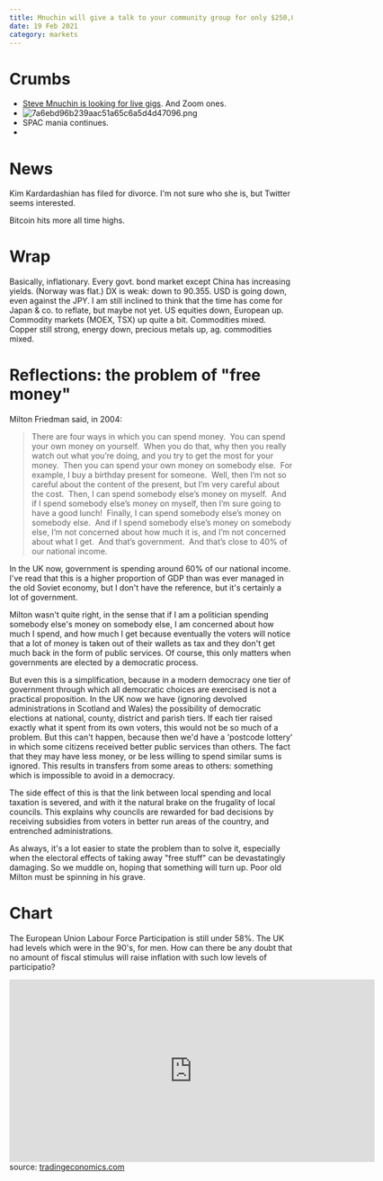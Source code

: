 ```yaml
---
title: Mnuchin will give a talk to your community group for only $250,000
date: 19 Feb 2021
category: markets
---
```


# Crumbs

- [Steve Mnuchin is looking for live gigs](https://www.bloombergquint.com/markets/mnuchin-joins-the-speech-circuit-at-75-000-for-virtual-address). And Zoom ones.
- ![7a6ebd96b239aac51a65c6a5d4d47096.png]({attach}7a6ebd96b239aac51a65c6a5d4d47096.png)
- SPAC mania continues.
- 

# News

Kim Kardardashian has filed for divorce. I'm not sure who she is, but Twitter seems interested. 

Bitcoin hits more all time highs.

# Wrap

Basically, inflationary. Every govt. bond market except China has increasing yields. (Norway was flat.)
DX is weak: down to 90.355. 
USD is going down, even against the JPY. I am still inclined to think that the time has come for Japan & co. to reflate, but maybe not yet.
US equities down, European up. Commodity markets (MOEX, TSX) up quite a bit.
Commodities mixed. Copper still strong, energy down, precious metals up, ag. commodities mixed.



# Reflections: the problem of "free money"

Milton Friedman said, in 2004:

> There are four ways in which you can spend money.  You can spend your own money on yourself.  When you do that, why then you really watch out what you’re doing, and you try to get the most for your money.  Then you can spend your own money on somebody else.  For example, I buy a birthday present for someone.  Well, then I’m not so careful about the content of the present, but I’m very careful about the cost.  Then, I can spend somebody else’s money on myself.  And if I spend somebody else’s money on myself, then I’m sure going to have a good lunch!  Finally, I can spend somebody else’s money on somebody else.  And if I spend somebody else’s money on somebody else, I’m not concerned about how much it is, and I’m not concerned about what I get.  And that’s government.  And that’s close to 40% of our national income.

In the UK now, government is spending around 60% of our national income.  I've read that this is a higher proportion of GDP than was ever managed in the old Soviet economy, but I don't have the reference, but it's certainly a lot of government.

Milton wasn't quite right, in the sense that if I am a politician spending somebody else's money on somebody else, I am concerned about how much I spend, and how much I get because eventually the voters will notice that a lot of money is taken out of their wallets as tax and they don't get much back in the form of public services. Of course, this only matters when governments are elected by a democratic process.

But even this is a simplification, because in a modern democracy one tier of government through which all democratic choices are exercised is not a practical proposition. In the UK now we have (ignoring devolved administrations in Scotland and Wales) the possibility of democratic elections at national, county, district and parish tiers. If each tier raised exactly what it spent from its own voters, this would not be so much of a problem. But this can't happen, because then we'd have a 'postcode lottery' in which some citizens received better public services than others. The fact that they may have less money, or be less willing to spend similar sums is ignored. This results in transfers from some areas to others: something which is impossible to avoid in a democracy.

The side effect of this is that the link between local spending and local taxation is severed, and with it the natural brake on the frugality of local councils. This explains why councils are rewarded for bad decisions by receiving subsidies from voters in better run areas of the country, and entrenched administrations.

As always, it's a lot easier to state the problem than to solve it, especially when the  electoral effects of taking away "free stuff" can be devastatingly damaging. 
So we muddle on, hoping that something will turn up.
Poor old Milton must be spinning in his grave.


# Chart

The European Union Labour Force Participation is still under 58%. 
The UK had levels which were in the 90's, for men.
How can there be any doubt that no amount of fiscal stimulus will  raise inflation with such low levels of participatio?

<iframe src='https://d3fy651gv2fhd3.cloudfront.net/embed/?s=europeanulfpr&v=202102192100V20200908&d1=19210316&h=325&w=650' height='325' width='650'  frameborder='0' scrolling='no'></iframe><br />source: <a href='https://tradingeconomics.com/european-union/labor-force-participation-rate'>tradingeconomics.com</a>
